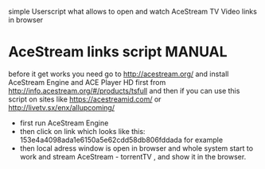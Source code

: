 simple Userscript what allows to open and watch AceStream TV Video links in browser

AceStream links script MANUAL
=============================

before it get works you need go to http://acestream.org/ and install AceStream Engine and ACE Player HD first from http://info.acestream.org/#/products/tsfull
and then if you can use this script on sites like https://acestreamid.com/  or  http://livetv.sx/enx/allupcoming/

- first run AceStream Engine
- then click on link which looks like this: 153e4a4098ada1e6150a5e62cdd58db806fddada for example
- then local adress window is open in browser and whole system start to work and stream AceStream - torrentTV , and show it in the browser. 
